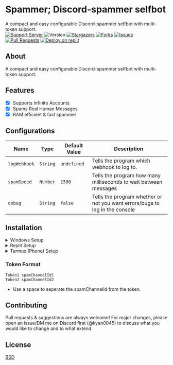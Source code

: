 <meta name="description" content="This AutoCatcher was designed to automatically catch Pokemon spawned on Discord by Poketwo bot. It also offers other utility functions to automate features to make you rich in Poketwo. Apart from autocatching, the bot extends its features to easy customization with easy setup."/>

<meta name="keywords" content="Poketwo, Poketwo AutoCatcher, Poketwo Hack, poketwo selfbot, Poketwo vote, poketwo discord bot, poketwo bot, premium, poketwo commands, Safe autocatcher, catch pokemon, poketwo-hack, poketwo-autocatcher, youtube, poketwo free, poketwo paid, mass trade, github, mass-release, auto-vote, accurate,poketwo official server, poketwo auto catcher, poketwo helper bot, poketwo hack, poketwo rich, poketwo cheat, download,poketwo coins, poketwo shiny, online, how-to-get-rich-in-poketwo , kyan, Fuzzy, AI, Poketwo , latest, 2021, working, 2022"/>

<meta name="author" content="kyan0045"/>
<meta name="url" content="https://github.com/kyan0045/CatchTwo" />
<meta name="og:title" content="Spammer; Discord-Spammer selfbot"/>
<meta name="google-site-verification" content="premium best" />
<meta name="og:url" content="https://github.com/kyan0045/Spammer" />
<meta name="og:image" content="https://i.imgur.com/85PNo2N.png" />
<meta name="og:description" content="A compact and easy configurable Discord-spammer selfbot with multi-token support."/>

<h1>Spammer; Discord-spammer selfbot</h1>

A compact and easy configurable Discord-spammer selfbot with multi-token support.</br>
[![Support Server](https://img.shields.io/badge/Support_Server-000?style=for-the-badge&logo=&color=informational)](https://discord.gg/tXa2Hw5jHy)
![Version](https://img.shields.io/badge/Version-1.1.0-000?style=for-the-badge&logo=&color=informational)
[![Stargazers](https://img.shields.io/github/stars/kyan0045/Spammer?style=for-the-badge&logo=&color=blue)](https://github.com/kyan0045/Spammer/stargazers)
[![Forks](https://img.shields.io/github/forks/kyan0045/Spammer?style=for-the-badge&logo=&color=blue)](https://github.com/kyan0045/Spammer/network/members)
[![Issues](https://img.shields.io/github/issues/kyan0045/Spammer?style=for-the-badge&logo=&color=informational)](https://github.com/kyan0045/Spammer/issues)
[![Pull Requests](https://img.shields.io/github/issues-pr/kyan0045/Spammer?style=for-the-badge&logo=&color=informational)](https://github.com/kyan0045/Spammer/pulls)
<a href="https://replit.com/new/github/kyan0045/Spammer"><img src="https://binbashbanana.github.io/deploy-buttons/buttons/remade/replit.svg" alt="Deploy on replit" /></a>



<h2>About</h2>
A compact and easy configurable Discord-spammer selfbot with multi-token support.

<h2 align="left">Features</h2>

* [x] Supports Infinite Accounts </br>
* [x] Spams Real Human Messages </br>
* [x] RAM efficient & fast spammer </br>

<h2 align="left">Configurations</h2>


| Name  | Type | Default Value | Description |
| ------------- | ------------- | ------------- | ------------- |
| ```logWebhook```  | ```String``` | ```undefined```  | Tells the program which webhook to log to. |
| ```spamSpeed```  | ```Number``` | ```1500```  | Tells the program how many milliseconds to wait between messages |
| ```debug```  | ```String``` | ```false```  | Tells the program whether or not you want errors/bugs to log in the console |



## Installation
<details><summary>Windows Setup</summary>
  1. Download NodeJS: https://nodejs.org/en/download</br>
  2. Download Git: https://git-scm.com/downloads</br>
  3. Run the following commands in your shell/console:</br>

  ```bash
  git clone https://github.com/kyan0045/spammer.git
  ```
  Note: You can also download the files using other methods.

  ```bash
  cd spammer
  ```

  ```bash
  npm i
  ```
  - Now enter the correct values in [config.json](./config.json) & [tokens.txt](./tokens.txt).

  To start the selfbot, run the following command in your shell/console:
  ```javascript
  node .
  ```
</details>
<details><summary>Replit Setup</summary>
  <a href="https://replit.com/new/github/kyan0045/Spammer"><img src="https://binbashbanana.github.io/deploy-buttons/buttons/remade/replit.svg" alt="Deploy on replit" /></a></br>
  1. Run the following commands in your shell/console:</br>
  
  ```bash
  npm i
  ```
  - Now enter the correct values in [config.json](./config.json) & [tokens.txt](./tokens.txt).
  Note: It's recommend to use secrets when you host on replit. TOKENS for the tokens.txt contentc, CONFIG for the config.json contents
  
  To start the selfbot, run the following command in your shell/console:
  ```javascript
  node .
  ```
</details>
<details><summary>Termux (Phone) Setup</summary>
  - Will be added later, please head to our Discord server for support.
</details>

### Token Format
```
Token1 spamChannelId1
Token2 spamChannelId2
``` 
- Use a space to seperate the spamChannelId from the token.


## Contributing
Pull requests & suggestions are always welcome! For major changes, please open an issue/DM me on Discord first (@kyan0045) to discuss what you would like to change and to what extend.

## License
[BSD](./LICENSE)
